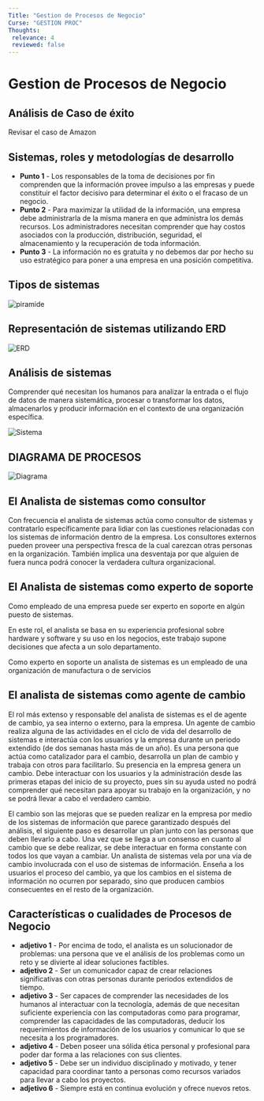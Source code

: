 ```yaml
---
Title: "Gestion de Procesos de Negocio"
Curse: "GESTION PROC"
Thoughts:
 relevance: 4
 reviewed: false
---
```

# Gestion de Procesos de Negocio

## Análisis de Caso de éxito

Revisar el caso de Amazon 

## Sistemas, roles y metodologías de desarrollo

* **Punto 1** - Los responsables de la toma de decisiones por fin comprenden que la información provee impulso a las empresas y puede constituir el factor
decisivo para determinar el éxito o el fracaso de un negocio.
* **Punto 2** - Para maximizar la utilidad de la información, una empresa debe administrarla de la misma manera en que administra los demás recursos. Los
administradores necesitan comprender que hay costos asociados con la
producción, distribución, seguridad, el almacenamiento y la recuperación de
toda información.
 * **Punto 3** - La información no es gratuita y no debemos dar por hecho su uso estratégico
para poner a una empresa en una posición competitiva.

## Tipos de sistemas

![piramide](https://res.cloudinary.com/dffa1tukw/image/upload/v1663005319/2022-08-30-20-04-campus.uandina.edu.pe_1_lcixma.png)

## Representación de sistemas utilizando ERD

![ERD](https://res.cloudinary.com/dffa1tukw/image/upload/v1663005340/2022-08-30-20-06-campus.uandina.edu.pe_1_gnqn5r.png)

## Análisis de sistemas

Comprender qué necesitan los humanos para analizar la entrada o el flujo de
datos de manera sistemática, procesar o transformar los datos, almacenarlos y
producir información en el contexto de una organización específica.

![Sistema](https://res.cloudinary.com/dffa1tukw/image/upload/v1663005358/2022-08-30-20-07-campus.uandina.edu.pe_1_e97dbh.png)

## DIAGRAMA DE PROCESOS

![Diagrama](https://res.cloudinary.com/dffa1tukw/image/upload/v1663005375/2022-08-30-20-10-campus.uandina.edu.pe_1_mffkun.png)
## El Analista de sistemas como consultor

Con frecuencia el analista de sistemas actúa como
consultor de sistemas y contratarlo
específicamente para lidiar con las cuestiones
relacionadas con los sistemas de información
dentro de la empresa.
Los consultores externos pueden proveer una
perspectiva fresca de la cual carezcan otras
personas en la organización. También implica
una desventaja por que alguien de fuera nunca
podrá conocer la verdadera cultura organizacional.

## El Analista de sistemas como experto de soporte

Como empleado de una empresa puede ser experto en soporte en algún puesto
de sistemas.

En este rol, el analista se basa en su
experiencia profesional sobre hardware y
software y su uso en los negocios, este
trabajo supone decisiones que afecta a un
solo departamento.

Como experto en soporte un analista de
sistemas es un empleado de una
organización de manufactura o de servicios

## El analista de sistemas como agente de cambio

El rol más extenso y responsable del analista de sistemas es el de agente de cambio, ya sea interno o externo, para la empresa.
Un agente de cambio realiza alguna de las actividades en el ciclo de vida del desarrollo de sistemas e interactúa con los usuarios y la empresa durante un periodo extendido (de dos semanas hasta más de un año).
Es una persona que actúa como catalizador para el cambio, desarrolla un plan de cambio y trabaja con otros para facilitarlo. Su presencia en la empresa genera un cambio. Debe interactuar con los usuarios y la administración desde las primeras etapas del inicio de su proyecto, pues sin su ayuda usted no podrá comprender qué necesitan para apoyar su trabajo en la organización, y no se
podrá llevar a cabo el verdadero cambio.

El cambio son las mejoras que se pueden realizar en la empresa por medio de los sistemas de información que parece garantizado después del análisis, el siguiente paso es desarrollar un plan junto con las personas que deben llevarlo a cabo. Una vez que se llega a un consenso en cuanto al cambio que se debe realizar, se debe
interactuar en forma constante con todos los que vayan a cambiar.
Un analista de sistemas vela por una vía de cambio involucrada con el uso de
sistemas de información.
Enseña a los usuarios el proceso del cambio, ya que los cambios en el sistema de
información no ocurren por separado, sino que producen cambios consecuentes
en el resto de la organización.

## Características o cualidades de Procesos de Negocio

 * **adjetivo 1** - Por encima de todo, el analista es un solucionador de problemas: una persona que ve el análisis de
los problemas como un reto y se divierte al idear soluciones factibles.
 * **adjetivo 2** -  Ser un comunicador capaz de crear relaciones significativas con otras personas durante periodos
extendidos de tiempo.
 * **adjetivo 3** - Ser capaces de comprender las necesidades de los humanos al interactuar con la tecnología,
además de que necesitan suficiente experiencia con las computadoras como para programar,
comprender las capacidades de las computadoras, deducir los requerimientos de información de los
usuarios y comunicar lo que se necesita a los programadores.
 * **adjetivo 4** - Deben poseer una sólida ética personal y profesional para poder dar forma a las relaciones con sus
clientes.
 * **adjetivo 5** - Debe ser un individuo disciplinado y motivado, y tener capacidad para coordinar tanto a personas
como recursos variados para llevar a cabo los proyectos.
 * **adjetivo 6** - Siempre está en continua evolución y ofrece nuevos retos.
